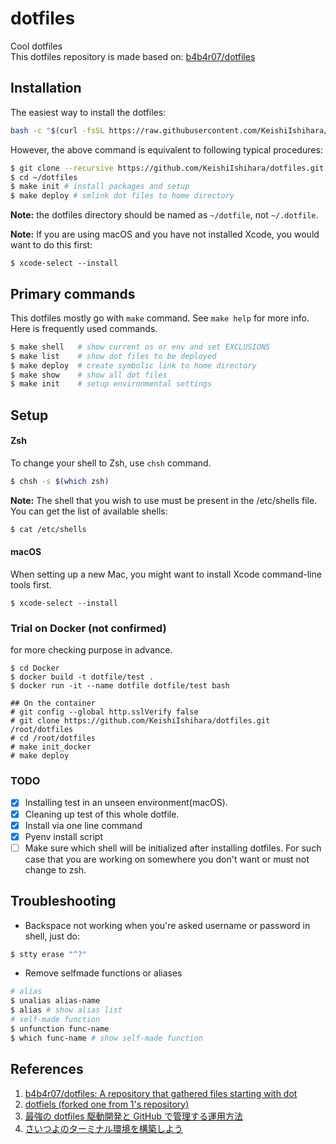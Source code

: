 # dotfiles
Cool dotfiles  
This dotfiles repository is made based on: [b4b4r07/dotfiles](https://github.com/b4b4r07/dotfiles)


## Installation
The easiest way to install the dotfiles:
```bash
bash -c "$(curl -fsSL https://raw.githubusercontent.com/KeishiIshihara/dotfiles/master/etc/init/install)" -s init
```
However, the above command is equivalent to following typical procedures: 
```bash
$ git clone --recursive https://github.com/KeishiIshihara/dotfiles.git ~/dotfiles
$ cd ~/dotfiles
$ make init # install packages and setup
$ make deploy # smlink dot files to home directory 
```
**Note:** the dotfiles directory should be named as `~/dotfile`, not `~/.dotfile`.  

**Note:** If you are using macOS and you have not installed Xcode, you would want to do this first:  
```terminal.app
$ xcode-select --install
```

## Primary commands
This dotfiles mostly go with `make` command. See `make help` for more info. Here is frequently used commands.
```bash
$ make shell   # show current os or env and set EXCLUSIONS
$ make list    # show dot files to be deployed
$ make deploy  # create symbolic link to home directory
$ make show    # show all dot files
$ make init    # setup environmental settings
```

## Setup
#### Zsh
To change your shell to Zsh, use `chsh` command.
```bash
$ chsh -s $(which zsh)
```
**Note:** The shell that you wish to use must be present in the /etc/shells file. You can get the list of available shells:
```bash
$ cat /etc/shells
```

#### macOS
When setting up a new Mac, you might want to install Xcode command-line tools first.
```terminal.app
$ xcode-select --install
```

### Trial on Docker (not confirmed)
for more checking purpose in advance.
```
$ cd Docker
$ docker build -t dotfile/test .
$ docker run -it --name dotfile dotfile/test bash

## On the container
# git config --global http.sslVerify false
# git clone https://github.com/KeishiIshihara/dotfiles.git /root/dotfiles
# cd /root/dotfiles
# make init_docker
# make deploy
```

### TODO
- [x] Installing test in an unseen environment(macOS).
- [x] Cleaning up test of this whole dotfile. 
- [x] Install via one line command
- [x] Pyenv install script
- [ ] Make sure which shell will be initialized after installing dotfiles. For such case that you are working on somewhere you don't want or must not change to zsh.

## Troubleshooting 
- Backspace not working when you're asked username or password in shell, just do:
```bash
$ stty erase "^?"
```
- Remove selfmade functions or aliases
```bash
# alias
$ unalias alias-name
$ alias # show alias list
# self-made function
$ unfunction func-name
$ which func-name # show self-made function
```

## References
1. [b4b4r07/dotfiles: A repository that gathered files starting with dot](https://github.com/b4b4r07/dotfiles)
2. [dotfiels (forked one from 1's repository)](https://github.com/amien8/dotfiles-b4b4r07)
3. [最強の dotfiles 駆動開発と GitHub で管理する運用方法](https://qiita.com/b4b4r07/items/b70178e021bef12cd4a2)
4. [さいつよのターミナル環境を構築しよう](https://qiita.com/b4b4r07/items/09815eda8ef72e0b472e)
